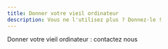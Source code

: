 ```yaml
---
title: Donner votre vieil ordinateur
description: Vous ne l'utilisez plus ? Donnez-le !
---
```

Donner votre vieil ordinateur : contactez nous